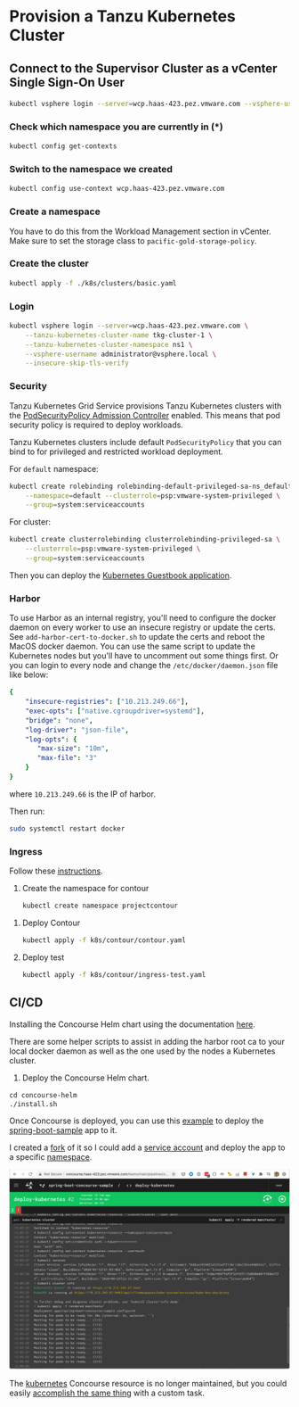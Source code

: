 # Provision a Tanzu Kubernetes Cluster

## Connect to the Supervisor Cluster as a vCenter Single Sign-On User

```sh
kubectl vsphere login --server=wcp.haas-423.pez.vmware.com --vsphere-username administrator@vsphere.local --insecure-skip-tls-verify
```

### Check which namespace you are currently in (*)

```sh
kubectl config get-contexts
```

### Switch to the namespace we created

```sh
kubectl config use-context wcp.haas-423.pez.vmware.com
```

### Create a namespace

You have to do this from the Workload Management section in vCenter. Make sure to set the storage class to `pacific-gold-storage-policy`.

### Create the cluster

```sh
kubectl apply -f ./k8s/clusters/basic.yaml
```

### Login

```sh
kubectl vsphere login --server=wcp.haas-423.pez.vmware.com \
    --tanzu-kubernetes-cluster-name tkg-cluster-1 \
    --tanzu-kubernetes-cluster-namespace ns1 \
    --vsphere-username administrator@vsphere.local \
    --insecure-skip-tls-verify
```

### Security

Tanzu Kubernetes Grid Service provisions Tanzu Kubernetes clusters with the [PodSecurityPolicy Admission Controller](https://docs.vmware.com/en/VMware-vSphere/7.0/vmware-vsphere-with-kubernetes/GUID-CD033D1D-BAD2-41C4-A46F-647A560BAEAB.html) enabled. This means that pod security policy is required to deploy workloads.

Tanzu Kubernetes clusters include default `PodSecurityPolicy` that you can bind to for privileged and restricted workload deployment.

For `default` namespace:

```sh
kubectl create rolebinding rolebinding-default-privileged-sa-ns_default \
    --namespace=default --clusterrole=psp:vmware-system-privileged \
    --group=system:serviceaccounts
```

For cluster:

```sh
kubectl create clusterrolebinding clusterrolebinding-privileged-sa \
    --clusterrole=psp:vmware-system-privileged \
    --group=system:serviceaccounts
```

Then you can deploy the [Kubernetes Guestbook application](https://kubernetes.io/docs/tutorials/stateless-application/guestbook/).

### Harbor

To use Harbor as an internal registry, you'll need to configure the docker daemon on every worker to use an insecure registry or update the certs. See `add-harbor-cert-to-docker.sh` to update the certs and reboot the MacOS docker daemon. You can use the same script to update the Kubernetes nodes but you'll have to uncomment out some things first. Or you can login to every node and change the `/etc/docker/daemon.json` file like below:

```yaml
{
    "insecure-registries": ["10.213.249.66"],
    "exec-opts": ["native.cgroupdriver=systemd"],
    "bridge": "none",
    "log-driver": "json-file",
    "log-opts": {
       "max-size": "10m",
       "max-file": "3"
    }
}
```

where `10.213.249.66` is the IP of harbor.

Then run:

```sh
sudo systemctl restart docker
```

### Ingress

Follow these [instructions](https://docs.vmware.com/en/VMware-vSphere/7.0/vmware-vsphere-with-tanzu/GUID-68AF0CE7-EA54-4D22-A3E6-0CEC2DF284C2.html?hWord=N4IghgNiBcIJYDsDmAnApgZwyAvkA).

1. Create the namespace for contour

    ```sh
    kubectl create namespace projectcontour
    ```

<!-- 1. Create role for the contour service account to be able to create privileged containers. The role references the `vmware-system-privileged` PSP.

    ```sh
    kubectl create -f k8s/contour/contour-role.yaml
    ```

1. Create a role binding for the contour service account

    ```sh
    kubectl create rolebinding contour-leaderelection \
        --namespace=projectcontour --role=contour-leaderelection \
        --serviceaccount=projectcontour:contour
    ```

    or

    ```sh
    cat <<EOF | kubectl apply -f -
    apiVersion: rbac.authorization.k8s.io/v1beta1
    kind: RoleBinding
    metadata:
      name: contour-leaderelection
      namespace: projectcontour
    roleRef:
      apiGroup: rbac.authorization.k8s.io
      kind: Role
      name: contour-leaderelection
    subjects:
    - kind: ServiceAccount
      name: contour
      namespace: projectcontour
    EOF
    ``` -->

1. Deploy Contour

    ```sh
    kubectl apply -f k8s/contour/contour.yaml
    ```

1. Deploy test

    ```sh
    kubectl apply -f k8s/contour/ingress-test.yaml
    ```

## CI/CD

Installing the Concourse Helm chart using the documentation [here](https://docs.pivotal.io/p-concourse/v6/).

There are some helper scripts to assist in adding the harbor root ca to your local docker daemon as well as the one used by the nodes a Kubernetes cluster.

1. Deploy the Concourse Helm chart.

```
cd concourse-helm
./install.sh
```

Once Concourse is deployed, you can use this [example](https://cnr.eng.vmware.com/ci-cd/guides/building-and-deploying-with-concourse-ci/) to deploy the [spring-boot-sample](https://github.com/alexbrand/spring-boot-concourse-sample) app to it.

I created a [fork](https://github.com/malston/spring-boot-concourse-sample) of it so I could add a [service account](https://github.com/malston/spring-boot-concourse-sample/blob/master/ci/concourse-service-account.yaml) and deploy the app to a specific [namespace](https://github.com/malston/spring-boot-concourse-sample/commit/bd920731f21321e12044a400e52ac675a3a35be0).

![alt text](./deploy-kubernetes.png "Deploy Kubernetes")

The [kubernetes](https://github.com/zlabjp/kubernetes-resource) Concourse resource is no longer maintained, but you could easily [accomplish the same thing](https://github.com/zlabjp/kubernetes-resource/blob/master/assets/out) with a custom task.
